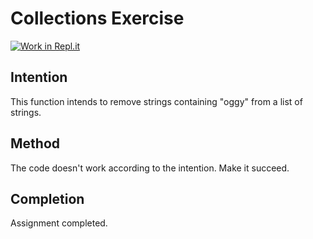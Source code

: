 # Collections Exercise

[![Work in Repl.it](https://classroom.github.com/assets/work-in-replit-14baed9a392b3a25080506f3b7b6d57f295ec2978f6f33ec97e36a161684cbe9.svg)](https://classroom.github.com/online_ide?assignment_repo_id=2970333&assignment_repo_type=AssignmentRepo)

## Intention

This function intends to remove strings containing "oggy" from a list of strings.

## Method

The code doesn't work according to the intention. Make it succeed.

## Completion

Assignment completed.
